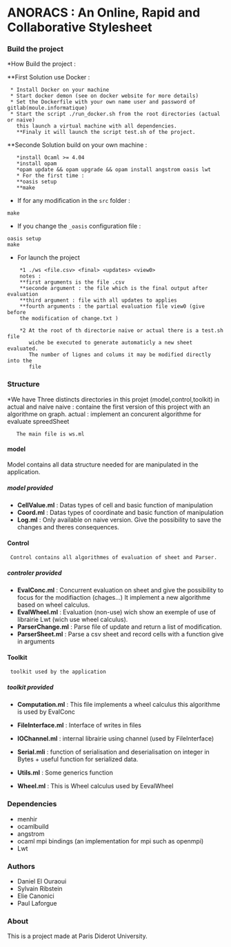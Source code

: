 # ANORACS : An Online, Rapid and Collaborative Stylesheet

### Build the project
*How Build the project :

**First Solution use Docker :
```
 * Install Docker on your machine
 * Start docker demon (see on docker website for more details)
 * Set the Dockerfile with your own name user and password of gitlab(moule.informatique)
 * Start the script ./run_docker.sh from the root directories (actual or naive)
   this launch a virtual machine with all dependencies.
   **Finaly it will launch the script test.sh of the project.

```
**Seconde Solution build on your own machine :
```
   *install Ocaml >= 4.04
   *install opam
   *opam update && opam upgrade && opam install angstrom oasis lwt	   
   * For the first time :
   **oasis setup
   **make
```

* If for any modification in the `src` folder :

```
make
```

* If you change the `_oasis` configuration file :

```
oasis setup
make
```

* For launch the project 
```
	*1 ./ws <file.csv> <final> <updates> <view0>
 	notes :
	**first arguments is the file .csv
	**seconde argument : the file which is the final output after evaluation
	**third argument : file with all updates to applies
	**fourth arguments : the partial evaluation file view0 (give before
	the modification of change.txt )
	
	*2 At the root of th directorie naive or actual there is a test.sh file
	   wiche be executed to generate automaticly a new sheet evaluated.
	   The number of lignes and colums it may be modified directly into the
	   file
```

### Structure

   *We have Three distincts directories in this projet (model,control,toolkit)
       in actual and naive
       naive : containe the first version of this project with
       	     an algorithme on graph.
       actual : implement an concurent algorithme for evaluate spreedSheet

       The main file is ws.ml
       
#### model

Model contains all data structure needed for are manipulated in the
application.

##### model provided
* **CellValue.ml** : Datas types of cell and basic function of manipulation 
* **Coord.ml**     : Datas types of coordinate and basic function of manipulation
* **Log.ml**	   : Only available on naive version. Give the possibility
  		     to save the changes and theres consequences.
#### Control

     Control contains all algorithmes of evaluation of sheet and Parser.

##### controler provided
* **EvalConc.ml** : Concurrent evaluation on sheet and give the possibility to
  focus for the modifiaction (chages...) It implement a new algorithme based on
  wheel calculus.
* **EvalWheel.ml** : Evaluation (non-use) wich show an exemple of use of
librairie Lwt (wich use wheel calculus).
* **ParserChange.ml** : Parse file of update and return a list of modification.
* **ParserSheet.ml** :  Parse a csv sheet and record cells with a function give
  in arguments

#### Toolkit

     toolkit used by the application

##### toolkit provided
* **Computation.ml** : This file implements a wheel calculus this algorithme
  is used by EvalConc

* **FileInterface.ml** : Interface of writes in files
* **IOChannel.ml**     : internal librairie using channel (used by FileInterface)
* **Serial.mli**       : function of serialisation and deserialisation on integer
  in Bytes + useful function for serialized data.
* **Utils.ml**         : Some generics function
* **Wheel.ml**	       : This is Wheel calculus used by EevalWheel 


### Dependencies

* menhir
* ocamlbuild
* angstrom
* ocaml mpi bindings (an implementation for mpi such as openmpi)
* Lwt

### Authors

* Daniel El Ouraoui
* Sylvain Ribstein
* Elie Canonici
* Paul Laforgue

### About

This is a project made at Paris Diderot University.
